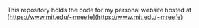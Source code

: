 This repository holds the code for my personal website hosted at [https://www.mit.edu/~mreefe](https://www.mit.edu/~mreefe)
